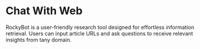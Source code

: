 
# Chat With Web

RockyBot is a user-friendly  research tool designed for effortless information retrieval. Users can input article URLs and ask questions to receive relevant insights from tany domain.
